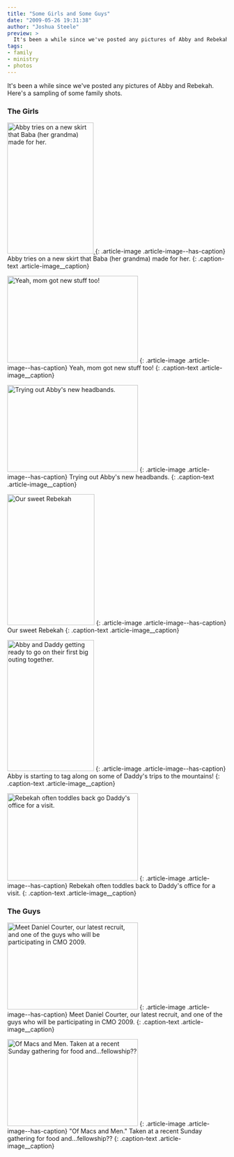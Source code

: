 ```yaml
---
title: "Some Girls and Some Guys"
date: "2009-05-26 19:31:38"
author: "Joshua Steele"
preview: >
  It's been a while since we've posted any pictures of Abby and Rebekah. Here's a sampling of some family shots.
tags:
- family
- ministry
- photos
---
```


It's been a while since we've posted any pictures of Abby and Rebekah. Here's a sampling of some family shots.

### The Girls

<a href="//d21yo20tm8bmc2.cloudfront.net/2009/05/dsc_6319.jpg"><img class="size-medium wp-image-779" title="dsc_6319" src="//d21yo20tm8bmc2.cloudfront.net/2009/05/dsc_6319-198x300.jpg" alt="Abby tries on a new skirt that Baba (her grandma) made for her." width="198" height="300" />
</a>
{: .article-image .article-image--has-caption}
Abby tries on a new skirt that Baba (her grandma) made for her.
{: .caption-text .article-image__caption}

<a href="//d21yo20tm8bmc2.cloudfront.net/2009/05/dsc_6322.jpg"><img class="size-medium wp-image-780" title="dsc_6322" src="//d21yo20tm8bmc2.cloudfront.net/2009/05/dsc_6322-300x199.jpg" alt="Yeah, mom got new stuff too!" width="300" height="199" /></a>
{: .article-image .article-image--has-caption}
Yeah, mom got new stuff too!
{: .caption-text .article-image__caption}

<a href="//d21yo20tm8bmc2.cloudfront.net/2009/05/dsc_6323.jpg"><img class="size-medium wp-image-781" title="dsc_6323" src="//d21yo20tm8bmc2.cloudfront.net/2009/05/dsc_6323-300x199.jpg" alt="Trying out Abby's new headbands." width="300" height="199" /></a>
{: .article-image .article-image--has-caption}
Trying out Abby's new headbands.
{: .caption-text .article-image__caption}

<a href="//d21yo20tm8bmc2.cloudfront.net/2009/05/dsc_5143.jpg"><img class="size-medium wp-image-782" title="dsc_5143" src="//d21yo20tm8bmc2.cloudfront.net/2009/05/dsc_5143-200x300.jpg" alt="Our sweet Rebekah" width="200" height="300" /></a>
{: .article-image .article-image--has-caption}
Our sweet Rebekah
{: .caption-text .article-image__caption}

<a href="//d21yo20tm8bmc2.cloudfront.net/2009/05/dsc_5157.jpg"><img class="size-medium wp-image-784" title="dsc_5157" src="//d21yo20tm8bmc2.cloudfront.net/2009/05/dsc_5157-199x300.jpg" alt="Abby and Daddy getting ready to go on their first big outing together." width="199" height="300" /></a>
{: .article-image .article-image--has-caption}
Abby is starting to tag along on some of Daddy's trips to the mountains!
{: .caption-text .article-image__caption}

<a href="//d21yo20tm8bmc2.cloudfront.net/2009/05/dsc_5173.jpg"><img class="size-medium wp-image-785" title="dsc_5173" src="//d21yo20tm8bmc2.cloudfront.net/2009/05/dsc_5173-300x200.jpg" alt="Rebekah often toddles back go Daddy's office for a visit." width="300" height="200" /></a>
{: .article-image .article-image--has-caption}
Rebekah often toddles back to Daddy's office for a visit.
{: .caption-text .article-image__caption}

### The Guys

<a href="//d21yo20tm8bmc2.cloudfront.net/2009/05/dsc_6386.jpg"><img class="size-medium wp-image-786" title="dsc_6386" src="//d21yo20tm8bmc2.cloudfront.net/2009/05/dsc_6386-300x199.jpg" alt="Meet Daniel Courter, our latest recruit, and one of the guys who will be participating in CMO 2009." width="300" height="199" /></a>
{: .article-image .article-image--has-caption}
Meet Daniel Courter, our latest recruit, and one of the guys who will be participating in CMO 2009.
{: .caption-text .article-image__caption}

<a href="//d21yo20tm8bmc2.cloudfront.net/2009/05/dsc_6380.jpg"><img class="size-medium wp-image-787" title="dsc_6380" src="//d21yo20tm8bmc2.cloudfront.net/2009/05/dsc_6380-300x199.jpg" alt="Of Macs and Men. Taken at a recent Sunday gathering for food and...fellowship??" width="300" height="199" /></a>
{: .article-image .article-image--has-caption}
"Of Macs and Men." Taken at a recent Sunday gathering for food and…fellowship??
{: .caption-text .article-image__caption}
